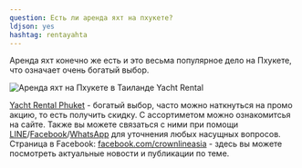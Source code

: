 ```yaml
---
question: Есть ли аренда яхт на пхукете?
ldjson: yes
hashtag: rentayahta
---
```


Аренда яхт конечно же есть и это весьма популярное дело на Пхукете, что означает очень богатый выбор.

![Аренда яхт на Пхукете в Таиланде Yacht Rental](https://phuketfaq.ru/assets/images/CrownLogo.jpeg)

[Yacht Rental Phuket](https://www.yacht-rental-phuket.com/) - богатый выбор, часто можно наткнуться на промо акцию, то есть получить скидку. С ассортиметом можно ознакомитсья на сайте. Также вы можете связаться с ними при помощи [LINE](http://line.me/ti/p/~crownlineasia)/[Facebook](https://m.me/crownlineasia)/[WhatsApp](https://wa.me/66822083670) для уточнения любых насущных вопросов. Страница в Facebook: [facebook.com/crownlineasia](https://www.facebook.com/crownlineasia/) - здесь вы можете посмотреть актуальные новости и публикации по теме.

